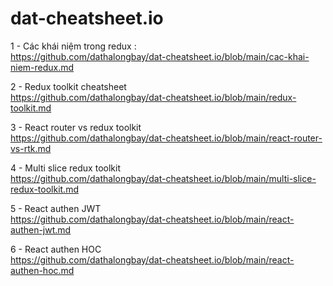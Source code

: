 # dat-cheatsheet.io

1 - Các khái niệm trong redux :  
https://github.com/dathalongbay/dat-cheatsheet.io/blob/main/cac-khai-niem-redux.md

2 - Redux toolkit cheatsheet  
https://github.com/dathalongbay/dat-cheatsheet.io/blob/main/redux-toolkit.md  

3 - React router vs redux toolkit   
https://github.com/dathalongbay/dat-cheatsheet.io/blob/main/react-router-vs-rtk.md

4 - Multi slice redux toolkit   
https://github.com/dathalongbay/dat-cheatsheet.io/blob/main/multi-slice-redux-toolkit.md

5 - React authen JWT   
https://github.com/dathalongbay/dat-cheatsheet.io/blob/main/react-authen-jwt.md  

6 - React authen HOC   
https://github.com/dathalongbay/dat-cheatsheet.io/blob/main/react-authen-hoc.md   

